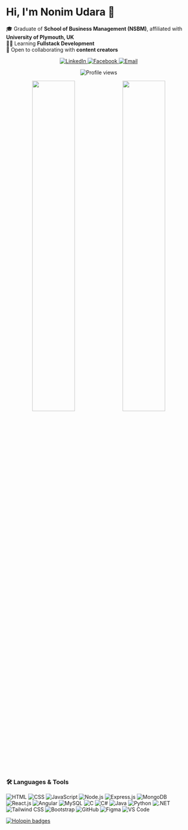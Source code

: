 # Hi, I'm Nonim Udara 👋

🎓 Graduate of **School of Business Management (NSBM)**, affiliated with **University of Plymouth, UK**  
👨‍💻 Learning **Fullstack Development**  
🤝 Open to collaborating with **content creators**  

<p align="center"> 
  
  <a href="https://www.linkedin.com/in/nonim-abeysekara-30b71a222/"> 
  <img 
    alt="LinkedIn" 
    src="https://img.shields.io/badge/LinkedIn-Nonim%20Abeysekara-blue?style=flat&logo=linkedin&logoColor=white"/> </a>
  </a>
  <a href="https://web.facebook.com/nonim.abeysekara/" target="_blank"> 
  <img 
    alt="Facebook" 
    src="https://img.shields.io/badge/Facebook-Nonim%20Abeysekara-blue?style=flat&logo=facebook&logoColor=white"
  />   
  </a>
  <a href="mailto:nonimudara123@gmail.com"> 
  <img 
    alt="Email" 
    src="https://img.shields.io/badge/Email-nonimudara123@gmail.com-red?style=flat&logo=gmail&logoColor=white"/> 
  </a>
</p>

<p align="center">
  <img src="https://komarev.com/ghpvc/?username=Nonim-Udara&color=blue" alt="Profile views" />
</p>

<p align="center">
  <img src="https://github-readme-stats-one-bice.vercel.app/api?username=NonimUdara&show_icons=true&count_private=true&theme=vue&bg_color=ffffff&title_color=007acc&text_color=333333&icon_color=007acc&border_color=E0E0E0" width="48%" />
  <img src="https://github-readme-stats-one-bice.vercel.app/api/top-langs/?username=NonimUdara&layout=compact&theme=vue&bg_color=ffffff&title_color=007acc&text_color=333333&icon_color=007acc&border_color=E0E0E0" width="48%" />
</p>

### 🛠 Languages & Tools
<p>
  <img alt="HTML" src="https://img.shields.io/badge/HTML-%23E34F26?style=for-the-badge&logo=html5&logoColor=white"/>
  <img alt="CSS" src="https://img.shields.io/badge/CSS-%231572B6?style=for-the-badge&logo=css3&logoColor=white"/>
  <img alt="JavaScript" src="https://img.shields.io/badge/JavaScript-%23323330?style=for-the-badge&logo=javascript&logoColor=%23F7DF1E"/>
  <img alt="Node.js" src="https://img.shields.io/badge/Node.js-%2343853D?style=for-the-badge&logo=node.js&logoColor=white"/>
  <img alt="Express.js" src="https://img.shields.io/badge/Express.js-%23404d59?style=for-the-badge"/>
  <img alt="MongoDB" src="https://img.shields.io/badge/MongoDB-%2347A248?style=for-the-badge&logo=mongodb&logoColor=white"/>
  <img alt="React.js" src="https://img.shields.io/badge/React-%2320232a?style=for-the-badge&logo=react&logoColor=%2361DAFB"/>
  <img alt="Angular" src="https://img.shields.io/badge/Angular-%23DD0031?style=for-the-badge&logo=angular&logoColor=white"/>
  <img alt="MySQL" src="https://img.shields.io/badge/MySQL-%2300f?style=for-the-badge&logo=mysql&logoColor=white"/>
  <img alt="C" src="https://img.shields.io/badge/C-%2300599C?style=for-the-badge&logo=c&logoColor=white"/>
  <img alt="C#" src="https://img.shields.io/badge/C%23-%23239120?style=for-the-badge&logo=c-sharp&logoColor=white"/>
  <img alt="Java" src="https://img.shields.io/badge/Java-%23ED8B00?style=for-the-badge&logo=java&logoColor=white"/>
  <img alt="Python" src="https://img.shields.io/badge/Python-%2314354C?style=for-the-badge&logo=python&logoColor=white"/>
  <img alt=".NET" src="https://img.shields.io/badge/.NET-%230078D7?style=for-the-badge&logo=.net&logoColor=white"/>
  <img alt="Tailwind CSS" src="https://img.shields.io/badge/TailwindCSS-%2338B2AC?style=for-the-badge&logo=tailwind-css&logoColor=white"/>
  <img alt="Bootstrap" src="https://img.shields.io/badge/Bootstrap-%23563D7C?style=for-the-badge&logo=bootstrap&logoColor=white"/>
  <img alt="GitHub" src="https://img.shields.io/badge/GitHub-%23121011?style=for-the-badge&logo=github&logoColor=white"/>
  <img alt="Figma" src="https://img.shields.io/badge/Figma-%23F24E1E?style=for-the-badge&logo=figma&logoColor=white"/>
  <img alt="VS Code" src="https://img.shields.io/badge/VS%20Code-%23007ACC?style=for-the-badge&logo=visual-studio-code&logoColor=white"/>
</p>

[![Holopin badges](https://holopin.me/nonimudara)](https://holopin.io/@nonimudara)
